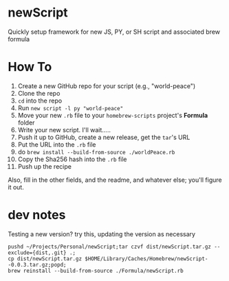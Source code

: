 # newScript
Quickly setup framework for new JS, PY, or SH script and associated brew formula

# How To

1. Create a new GitHub repo for your script (e.g., "world-peace")
1. Clone the repo
1. `cd` into the repo
1. Run `new script -l py "world-peace"`
1. Move your new `.rb` file to your `homebrew-scripts` project's **Formula** folder
1. Write your new script. I'll wait.....
1. Push it up to GitHub, create a new release, get the `tar`'s URL
1. Put the URL into the `.rb` file
1. do `brew install --build-from-source ./worldPeace.rb`
1. Copy the Sha256 hash into the `.rb` file
1. Push up the recipe

Also, fill in the other fields, and the readme, and whatever else; you'll figure it out.

# dev notes

Testing a new version? try this, updating the version as necessary
```
pushd ~/Projects/Personal/newScript;tar czvf dist/newScript.tar.gz --exclude={dist,.git} .;
cp dist/newScript.tar.gz $HOME/Library/Caches/Homebrew/newScript--0.0.3.tar.gz;popd;
brew reinstall --build-from-source ./Formula/newScript.rb
